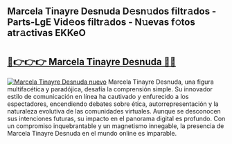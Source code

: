 ## Marcela Tinayre Desnuda D𝚎sn𝚞dos filtr𝚊dos - Parts-LgE Vid𝚎os filtr𝚊dos - N𝚞evas f𝚘tos atr𝚊ctivas EKKeO

# <h2><a href="http://mb5zdw.tromn.icu/?c=Marcela+Tinayre+Desnuda">🔗👉👉👉 Marcela Tinayre Desnuda 🔗🔗</a></h2>

[![Marcela Tinayre Desnuda nuevo](https://i.imgur.com/pEAQMta.gif)](http://mb5zdw.tromn.icu/?c=Marcela+Tinayre+Desnuda)
Marcela Tinayre Desnuda, una figura multifacética y paradójica, desafía la comprensión simple. Su innovador estilo de comunicación en línea ha cautivado y enfurecido a los espectadores, encendiendo debates sobre ética, autorrepresentación y la naturaleza evolutiva de las comunidades virtuales. Aunque se desconocen sus intenciones futuras, su impacto en el panorama digital es profundo. Con un compromiso inquebrantable y un magnetismo innegable, la presencia de Marcela Tinayre Desnuda en el mundo online es imparable.
